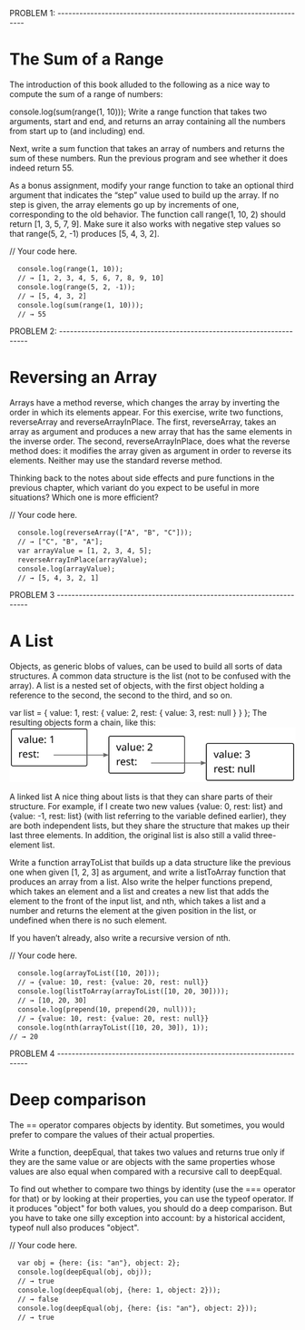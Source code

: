 PROBLEM 1: ---------------------------------------------------------------------
  # The Sum of a Range

  The introduction of this book alluded to the following as a nice way to compute the sum of a range of numbers:

  console.log(sum(range(1, 10)));
  Write a range function that takes two arguments, start and end, and returns an array containing all the numbers from start up to (and including) end.

  Next, write a sum function that takes an array of numbers and returns the sum of these numbers. Run the previous program and see whether it does indeed return 55.

  As a bonus assignment, modify your range function to take an optional third argument that indicates the “step” value used to build up the array. If no step is given, the array elements go up by increments of one, corresponding to the old behavior. The function call range(1, 10, 2) should return [1, 3, 5, 7, 9]. Make sure it also works with negative step values so that range(5, 2, -1) produces [5, 4, 3, 2].

  // Your code here.
  ```
    console.log(range(1, 10));
    // → [1, 2, 3, 4, 5, 6, 7, 8, 9, 10]
    console.log(range(5, 2, -1));
    // → [5, 4, 3, 2]
    console.log(sum(range(1, 10)));
    // → 55
  ```

PROBLEM 2: ---------------------------------------------------------------------
  # Reversing an Array

  Arrays have a method reverse, which changes the array by inverting the order in which its elements appear. For this exercise, write two functions, reverseArray and reverseArrayInPlace. The first, reverseArray, takes an array as argument and produces a new array that has the same elements in the inverse order. The second, reverseArrayInPlace, does what the reverse method does: it modifies the array given as argument in order to reverse its elements. Neither may use the standard reverse method.

  Thinking back to the notes about side effects and pure functions in the previous chapter, which variant do you expect to be useful in more situations? Which one is more efficient?

  // Your code here.
  ```
    console.log(reverseArray(["A", "B", "C"]));
    // → ["C", "B", "A"];
    var arrayValue = [1, 2, 3, 4, 5];
    reverseArrayInPlace(arrayValue);
    console.log(arrayValue);
    // → [5, 4, 3, 2, 1]
  ```

PROBLEM 3 ----------------------------------------------------------------------
  # A List

  Objects, as generic blobs of values, can be used to build all sorts of data structures. A common data structure is the list (not to be confused with the array). A list is a nested set of objects, with the first object holding a reference to the second, the second to the third, and so on.

  var list = {
    value: 1,
    rest: {
      value: 2,
      rest: {
        value: 3,
        rest: null
      }
    }
  };
  The resulting objects form a chain, like this: ![linked-list-diagram](linked-list.svg)

  A linked list
  A nice thing about lists is that they can share parts of their structure. For example, if I create two new values {value: 0, rest: list} and {value: -1, rest: list} (with list referring to the variable defined earlier), they are both independent lists, but they share the structure that makes up their last three elements. In addition, the original list is also still a valid three-element list.

  Write a function arrayToList that builds up a data structure like the previous one when given [1, 2, 3] as argument, and write a listToArray function that produces an array from a list. Also write the helper functions prepend, which takes an element and a list and creates a new list that adds the element to the front of the input list, and nth, which takes a list and a number and returns the element at the given position in the list, or undefined when there is no such element.

  If you haven’t already, also write a recursive version of nth.

  // Your code here.
  ```
    console.log(arrayToList([10, 20]));
    // → {value: 10, rest: {value: 20, rest: null}}
    console.log(listToArray(arrayToList([10, 20, 30])));
    // → [10, 20, 30]
    console.log(prepend(10, prepend(20, null)));
    // → {value: 10, rest: {value: 20, rest: null}}
    console.log(nth(arrayToList([10, 20, 30]), 1));
  // → 20
  ```

PROBLEM 4 ----------------------------------------------------------------------
  # Deep comparison

  The == operator compares objects by identity. But sometimes, you would prefer to compare the values of their actual properties.

  Write a function, deepEqual, that takes two values and returns true only if they are the same value or are objects with the same properties whose values are also equal when compared with a recursive call to deepEqual.

  To find out whether to compare two things by identity (use the === operator for that) or by looking at their properties, you can use the typeof operator. If it produces "object" for both values, you should do a deep comparison. But you have to take one silly exception into account: by a historical accident, typeof null also produces "object".

  // Your code here.
  ```
    var obj = {here: {is: "an"}, object: 2};
    console.log(deepEqual(obj, obj));
    // → true
    console.log(deepEqual(obj, {here: 1, object: 2}));
    // → false
    console.log(deepEqual(obj, {here: {is: "an"}, object: 2}));
    // → true
  ```
